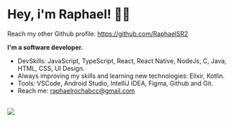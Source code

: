 # Hey, i'm Raphael!  👋😃

Reach my other Github profile: https://github.com/RaphaelSR2

**I'm a software developer.**

- DevSkills: JavaScript, TypeScript, React, React Native, NodeJs, C, Java, HTML, CSS, UI Design.
- Always improving my skills and learning new technologies: Elixir, Kotlin.
- Tools: VSCode, Android Studio, IntelliJ IDEA, Figma, Github and Git.
- Reach me: raphaelrochabcc@gmail.com 
</br> <br>
<p align="left">
  <a href="https://www.linkedin.com/in/raphael-rocha-903014103/" alt="Linkedin">
  <img src="https://img.shields.io/badge/-Linkedin-0e76a8?style=flat-square&logo=Linkedin&logoColor=white&link=LINK-DO-SEU-LINKEDIN" /></a>
</p>  
